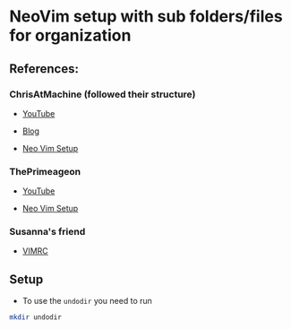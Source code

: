 # NeoVim setup with sub folders/files for organization

## References:

### ChrisAtMachine (followed their structure)

- [YouTube](https://www.youtube.com/channel/UCS97tchJDq17Qms3cux8wcA)

- [Blog](https://www.chrisatmachine.com/)
- [Neo Vim Setup](https://github.com/ChristianChiarulli/nvim)

### ThePrimeageon

- [YouTube](https://www.youtube.com/channel/UC8ENHE5xdFSwx71u3fDH5Xw)

- [Neo Vim Setup](https://github.com/awesome-streamers/awesome-streamerrc/tree/master/ThePrimeagen)

### Susanna's friend

- [VIMRC](https://github.com/devinrm/dotfiles/blob/trunk/config/nvim/init.vim)

## Setup

- To use the `undodir` you need to run

```bash
mkdir undodir
```
